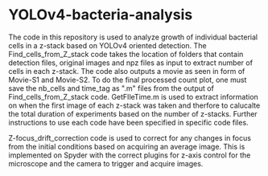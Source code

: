 # YOLOv4-bacteria-analysis
The code in this repository is used to analyze growth of individual bacterial cells in a z-stack based on YOLOv4 oriented detection.
The Find_cells_from_Z_stack code takes the location of folders that contain detection files, original images and npz files as input to extract number of cells in each z-stack.
The code also outputs a movie as seen in form of Movie-S1 and Movie-S2. 
To do the final processed count plot, one must save the nb_cells and time_tag as ".m" files from the output of Find_cells_from_Z_stack code. 
GetFIleTime.m is used to extract information on when the first image of each z-stack was taken and therfore to calucalte the total duration of experiments based on the number of z-stacks.
Further instructions to use each code have been specified in specific code files.

Z-focus_drift_correction code is used to correct for any changes in focus from the initial conditions based on acquiring an average image. This is implemented on Spyder with the correct plugins for z-axis control for the microscope and the camera to trigger and acquire images.  
